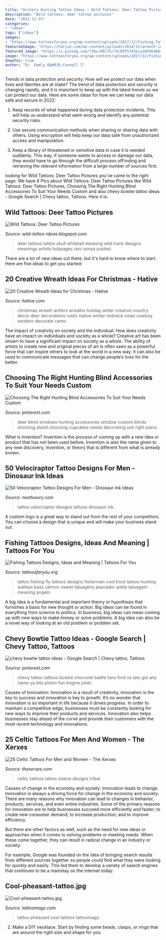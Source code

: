 ```yaml
---
title: "Archery Hunting Tattoo Ideas : Wild Tattoos: Deer Tattoo Pictures"
description: "Wild tattoos: deer tattoo pictures"
date: "2022-12-23"
categories:
- "ideas"
tags: ["ideas"]
images:
- "https://www.tattoosforyou.org/wp-content/uploads/2017/12/Fishing-Tattoo-Photos.jpg"
featuredImage: "https://hative.com/wp-content/uploads/2014/11/wreath-ideas/1-holiday-wreath-with-antlers.jpg"
featured_image: "https://i.pinimg.com/736x/89/75/74/8975743bca289364b03e8753031ada2c--chevy-tattoo-piston-tattoo.jpg"
image: "https://www.tattoosforyou.org/wp-content/uploads/2017/12/Fishing-Tattoo-Photos.jpg"
ShowToc: true
author: "Dr. Emely O&#039;Connell I"
---
```



Trends in data protection and security: How will we protect our data when lives and liberties are at stake?
The trend of data protection and security is changing rapidly, and it is important to keep up with the latest trends so we can protect our data. Here are some ideas for how we can keep our data safe and secure in 2022:
1. Keep records of what happened during data protection incidents. This will help us understand what went wrong and identify any potential security risks.

2. Use secure communication methods when sharing or sharing data with others. Using encryption will help keep our data safe from unauthorized access and manipulation.

3. Keep a library of threatened or sensitive data in case it is needed suddenly. This way, if someone wants to access or damage our data, they would have to go through the difficult process ofFinding and retrieving the relevant information from a large number of sources first.


	

		
looking for Wild Tattoos: Deer Tattoo Pictures you've came to the right page. We have 8 Pics about Wild Tattoos: Deer Tattoo Pictures like Wild Tattoos: Deer Tattoo Pictures, Choosing The Right Hunting Blind Accessories To Suit Your Needs Custom and also chevy bowtie tattoo ideas - Google Search | Chevy tattoo, Tattoos. Here it is:
		
    
## Wild Tattoos: Deer Tattoo Pictures

<img loading=lazy src="http://4.bp.blogspot.com/-9yeMQf3x8Mg/UNKtcmEm5iI/AAAAAAAATiw/86wAQ3kBPH4/s1600/images_q=tbn_ANd9GcTgc6bQVFhO9koUpIr9-u-xR7EHCwBdIjvF4TEDdmYSoL74N5j7Q8yG8oU.jpg" onerror="this.onerror=null;this.src='https://tse2.mm.bing.net/th?id=OIP.Km5Z0UsHmrgQK1Y_7J1MkgHaJ4&amp;pid=15.1';" alt="Wild Tattoos: Deer Tattoo Pictures">

_Source: wild-tattoo-ideas.blogspot.com_

>deer tattoos tattoo skull whitetail meaning wild track designs meanings artists hubpages rani ramya posted. 

	

There are a lot of new ideas out there, but it's hard to know where to start. Here are five ideas to get you started: 

    
## 20 Creative Wreath Ideas For Christmas - Hative

<img loading=lazy src="https://hative.com/wp-content/uploads/2014/11/wreath-ideas/1-holiday-wreath-with-antlers.jpg" onerror="this.onerror=null;this.src='https://tse3.mm.bing.net/th?id=OIP.lymPYy3QoO3Achi0fN4HAQHaJ4&amp;pid=15.1';" alt="20 Creative Wreath Ideas for Christmas - Hative">

_Source: hative.com_

>christmas wreath antlers wreaths holiday antler creative country decor deer decorations rustic hative winter redneck xmas cowboy western decorate camo. 

	

The impact of creativity on society and the individual: How does creativity have an impact on individuals and society as a whole?
Creative art has been shown to have a significant impact on society as a whole. The ability of artists to create new and original pieces of art is often seen as a powerful force that can inspire others to look at the world in a new way. It can also be used to communicate messages that can change people’s lives for the better.

    
## Choosing The Right Hunting Blind Accessories To Suit Your Needs Custom

<img loading=lazy src="https://i.pinimg.com/736x/92/13/ec/9213ec334d09ff6b9964fba14c2b34c7.jpg" onerror="this.onerror=null;this.src='https://tse2.mm.bing.net/th?id=OIP.QHS7Gd9uc0wN5veSfr5OsQHaFj&amp;pid=15.1';" alt="Choosing The Right Hunting Blind Accessories To Suit Your Needs Custom">

_Source: pinterest.com_

>deer blind windows hunting accessories window custom blinds shooting stand choosing cupcakes needs decorating suit right plans. 

	

What is invention?
Invention is the process of coming up with a new idea or product that has not been used before. Invention is also the name given to any new discovery, invention, or theory that is different from what is already known.

    
## 50 Velociraptor Tattoo Designs For Men - Dinosaur Ink Ideas

<img loading=lazy src="http://nextluxury.com/wp-content/uploads/creative-guys-velociraptor-tattoo-design-on-leg-calf.jpg" onerror="this.onerror=null;this.src='https://tse4.mm.bing.net/th?id=OIP.hiMBSm_JOR1Lx61g5x_-2gHaHa&amp;pid=15.1';" alt="50 Velociraptor Tattoo Designs For Men - Dinosaur Ink Ideas">

_Source: nextluxury.com_

>tattoo velociraptor designs tattoos dinosaur ink. 

	

A custom logo is a great way to stand out from the rest of your competitors. You can choose a design that is unique and will make your business stand out.

    
## Fishing Tattoos Designs, Ideas And Meaning | Tattoos For You

<img loading=lazy src="https://www.tattoosforyou.org/wp-content/uploads/2017/12/Fishing-Tattoo-Photos.jpg" onerror="this.onerror=null;this.src='https://tse1.mm.bing.net/th?id=OIP.d3kYL3kWyrbipVTT6bMztQHaJ4&amp;pid=15.1';" alt="Fishing Tattoos Designs, Ideas and Meaning | Tattoos For You">

_Source: tattoosforyou.org_

>tattoo fishing fly tattoos designs fisherman cool trout tatoos hunting walleye bass salmon sweet tatuagens pescador ankle tatuagem meaning angeln. 

	

A big idea is a fundamental and important theory or hypothesis that furnishes a basis for new thought or action. Big ideas can be found in everything from science to politics. In business, big ideas can mean coming up with new ways to make money or solve problems. A big idea can also be a novel way of looking at an old problem or problem set.

    
## Chevy Bowtie Tattoo Ideas - Google Search | Chevy Tattoo, Tattoos

<img loading=lazy src="https://i.pinimg.com/736x/89/75/74/8975743bca289364b03e8753031ada2c--chevy-tattoo-piston-tattoo.jpg" onerror="this.onerror=null;this.src='https://tse3.mm.bing.net/th?id=OIP.Ss3Jo1-Fkdkj_8QiXfgragHaJ4&amp;pid=15.1';" alt="chevy bowtie tattoo ideas - Google Search | Chevy tattoo, Tattoos">

_Source: pinterest.com_

>chevy tattoo tattoos bowtie chevrolet battle fans ford vs tats got any name ya lets piston fun engine joliet. 

	

Causes of Innovation:
Innovation is a result of creativity, innovation is the key to success and innovation is key to growth. It’s no wonder that innovation is so important in life because it drives progress. In order to maintain a competitive edge, businesses must be constantly looking for new ways to improve their products and services. Innovation also helps businesses stay ahead of the curve and provide their customers with the most recent technology and innovations.

    
## 25 Celtic Tattoos For Men And Women - The Xerxes

<img loading=lazy src="http://thexerxes.com/wp-content/uploads/2016/03/Celtic-Tribal-Sleeve-Tattoo-Designs-ideas.jpg" onerror="this.onerror=null;this.src='https://tse4.mm.bing.net/th?id=OIP.CB_R2ESDCA_ywU-bRyUFIwHaJ3&amp;pid=15.1';" alt="25 Celtic Tattoos For Men and Women - The Xerxes">

_Source: thexerxes.com_

>celtic tattoos tattoo sleeve designs tribal. 

	

Causes of change in the economy and society: Innovation leads to change.
Innovation is always a driving force for change in the economy and society. There are many reasons why innovation can lead to changes in behavior, products, services, and even entire industries. 
Some of the primary reasons for innovation are to help businesses succeed more efficiently and faster; to create new consumer demand; to increase production; and to improve efficiency. 

But there are other factors as well, such as the need for new ideas or approaches when it comes to solving problems or meeting needs. When these come together, they can result in radical change in an industry or society.

For example, Google was founded on the idea of bringing search results from different sources together so people could find what they were looking for quickly and easily. This led them to develop a variety of search engines that continues to be a mainstay on the internet today.

    
## Cool-pheasant-tattoo.jpg

<img loading=lazy src="http://tattoomagz.com/wp-content/uploads/Cool-pheasant-tattoo.jpg" onerror="this.onerror=null;this.src='https://tse3.mm.bing.net/th?id=OIP.CM1wBpfQwr8WoW_BHXM0rAHaL_&amp;pid=15.1';" alt="Cool-pheasant-tattoo.jpg">

_Source: tattoomagz.com_

>tattoo pheasant cool tattoos tattoomagz. 

	

2. Make a DIY necklace. Start by finding some beads, clasps, or rings that are around the right size and shape for you.

